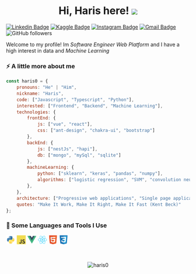 <p><h1 align="center"> Hi, Haris here! <img align="center" src="https://media.giphy.com/media/hvRJCLFzcasrR4ia7z/giphy.gif" width="35px"></h1> 

[![Linkedin Badge](https://img.shields.io/badge/-haris0-blue?style=flat-square&logo=Linkedin&logoColor=white&link=https://www.linkedin.com/in/haris0/)](https://www.linkedin.com/in/haris0/)
[![Kaggle Badge](https://img.shields.io/badge/haris0-20BEFF?&style=flat-square&logo=kaggle&logoColor=white&link=https://www.kaggle.com/haris0)](https://www.kaggle.com/haris0)
[![Instagram Badge](https://img.shields.io/badge/-@haris_0-DD2A7B?style=flat-square&labelColor=DD2A7B&logo=instagram&logoColor=white&link=https://www.instagram.com/haris_0)](https://www.instagram.com/haris_0)
[![Gmail Badge](https://img.shields.io/badge/-hari.surriyad@gmail.com-c14438?style=flat-square&logo=Gmail&logoColor=white&link=mailto:hari.surriyad@gmail.com)](mailto:hari.surriyad@gmail.com)
![GitHub followers](https://img.shields.io/github/followers/haris0?label=Follow&style=social)

Welcome to my profile! Im <em>Software Engineer Web Platform</em> and I have a high interest in data and <em>Machine Learning</em>

### ⚡️ A little more about me

```javascript
const haris0 = {
    pronouns: "He" | "Him",
    nickname: "Haris",
    code: ["Javascript", "Typescript", "Python"],
    interested: ["Frontend", "Backend", "Machine Learning"],
    technologies: {
        frontEnd: {
            js: ["vue", "react"],
            css: ["ant-design", "chakra-ui", "bootstrap"]
        },
        backEnd: {
            js: ["nestJs", "hapi"],
            db: ["mongo", "mySql", "sqlite"]
        },
        machineLearning: {
            python: ["sklearn", "keras", "pandas", "numpy"],
            algorithms: ["logistic regression", "SVM", "convolution neural network", "xgboost"]
        },
    },
    architecture: ["Progressive web applications", "Single page applications"],
    quotes: "Make It Work, Make It Right, Make It Fast (Kent Beck)"
};
```
### 🚀 Some Languages and Tools I Use

<p align="left">
<img src="https://raw.githubusercontent.com/devicons/devicon/master/icons/python/python-original.svg" alt="python" width="25" height="25" />
<img src="https://raw.githubusercontent.com/devicons/devicon/master/icons/javascript/javascript-original.svg" alt="js" width="25" height="25" />
<img src="https://raw.githubusercontent.com/devicons/devicon/master/icons/vuejs/vuejs-original.svg" alt="vue" width="25" height="25" />
<img src="https://raw.githubusercontent.com/devicons/devicon/master/icons/react/react-original.svg" alt="react" width="25" height="25" />
<img src="https://raw.githubusercontent.com/devicons/devicon/master/icons/html5/html5-original.svg" alt="html5" width="25" height="25" />
<img src="https://raw.githubusercontent.com/devicons/devicon/master/icons/css3/css3-original.svg" alt="css3" width="25" height="25" />
</p>

<br/>
<p align="center"> <img src="https://github-readme-stats.vercel.app/api?username=haris0&show_icons=true&line_height=27&theme=tokyonight&hide=contribs,prs&custom_title=Haris0's GitHub Stats" alt="haris0" />


<!--
**haris0/haris0** is a ✨ _special_ ✨ repository because its `README.md` (this file) appears on your GitHub profile.

Here are some ideas to get you started:

- 🔭 I’m currently working on ...
- 🌱 I’m currently learning ...
- 👯 I’m looking to collaborate on ...
- 🤔 I’m looking for help with ...
- 💬 Ask me about ...
- 📫 How to reach me: ...
- 😄 Pronouns: ...
- ⚡ Fun fact: ...
-->
